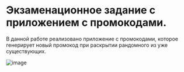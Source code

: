 <h1>Экзаменационное задание с приложением с промокодами.</h1>
<p>В данной работе реализовано приложение с промокодами, которое генерирует новый промокод при раскрытии рандомного из уже существующих.</p>

![image](https://github.com/vokelilekov/221_3210_Lilekov/assets/87997861/5719a016-9e1e-49f5-9e0b-158228578d2b)

